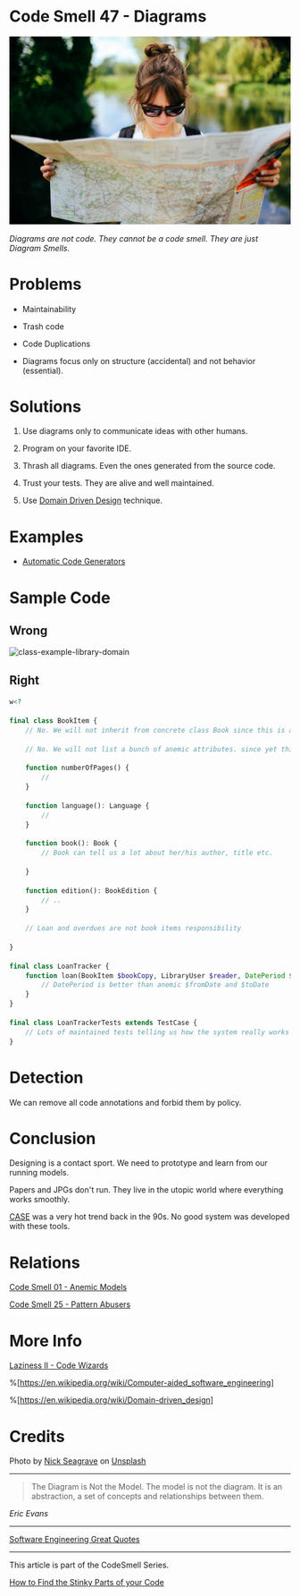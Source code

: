 # Code Smell 47 - Diagrams

![Code Smell 47 - Diagrams](Code%20Smell%2047%20-%20Diagrams.jpg)

*Diagrams are not code. They cannot be a code smell. They are just Diagram Smells.*

# Problems

- Maintainability

- Trash code

- Code Duplications

- Diagrams focus only on structure (accidental) and not behavior (essential).

# Solutions

1. Use diagrams only to communicate ideas with other humans.

2. Program on your favorite IDE.

3. Thrash all diagrams. Even the ones generated from the source code.

4. Trust your tests. They are alive and well maintained.

5. Use [Domain Driven Design](https://en.wikipedia.org/wiki/Domain-driven_design) technique.

# Examples

- [Automatic Code Generators](https://github.com/mcsee/Software-Design-Articles/tree/main/Articles/Theory/Laziness%20II%20-%20Code%20Wizards/readme.md)

# Sample Code

## Wrong

![class-example-library-domain](https://cdn.hashnode.com/res/hashnode/image/upload/v1607469295593/BHMBjTokB.png)

## Right

[Gist Url]: # (https://gist.github.com/mcsee/36f0af6785ea36a05c3ec394fa71e4e8)
```php
w<?

final class BookItem {
    // No. We will not inherit from concrete class Book since this is another smell

    // No. We will not list a bunch of anemic attributes. since yet this is another smell

    function numberOfPages() {
        //
    }

    function language(): Language {
        //
    }

    function book(): Book {
        // Book can tell us a lot about her/his author, title etc.

    }

    function edition(): BookEdition {
        // ..
    }

    // Loan and overdues are not book items responsibility

}

final class LoanTracker {
    function loan(BookItem $bookCopy, LibraryUser $reader, DatePeriod $loanDates) {
        // DatePeriod is better than anemic $fromDate and $toDate
    }
}

final class LoanTrackerTests extends TestCase {
    // Lots of maintained tests telling us how the system really works
}
```

# Detection

We can remove all code annotations and forbid them by policy. 

# Conclusion

Designing is a contact sport. We need to prototype and learn from our running models. 

Papers and JPGs don't run. They live in the utopic world where everything works smoothly.

[CASE](https://en.wikipedia.org/wiki/Computer-aided_software_engineering) was a very hot trend back in the 90s. 
No good system was developed with these tools.

# Relations

[Code Smell 01 - Anemic Models](https://github.com/mcsee/Software-Design-Articles/tree/main/Articles/Code%20Smells/Code%20Smell%2001%20-%20Anemic%20Models/readme.md)

[Code Smell 25 - Pattern Abusers](https://github.com/mcsee/Software-Design-Articles/tree/main/Articles/Code%20Smells/Code%20Smell%2025%20-%20Pattern%20Abusers/readme.md)
 
# More Info

[Laziness II - Code Wizards](https://github.com/mcsee/Software-Design-Articles/tree/main/Articles/Theory/Laziness%20II%20-%20Code%20Wizards/readme.md)

%[https://en.wikipedia.org/wiki/Computer-aided_software_engineering]

%[https://en.wikipedia.org/wiki/Domain-driven_design]

# Credits

Photo by [Nick Seagrave](https://unsplash.com/@seagrave) on [Unsplash](https://unsplash.com/s/photos/map)

* * *

> The Diagram is Not the Model. The model is not the diagram. It is an abstraction, a set of concepts and relationships between them.

_Eric Evans_

* * *
 
[Software Engineering Great Quotes](https://github.com/mcsee/Software-Design-Articles/tree/main/Articles/Quotes/Software%20Engineering%20Great%20Quotes/readme.md)

* * *

This article is part of the CodeSmell Series.

[How to Find the Stinky Parts of your Code](https://github.com/mcsee/Software-Design-Articles/tree/main/Articles/Code%20Smells/How%20to%20Find%20the%20Stinky%20parts%20of%20your%20Code/readme.md)